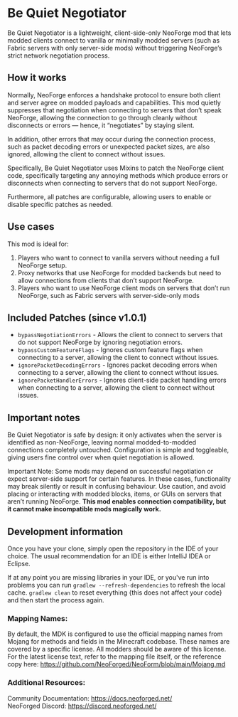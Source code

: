 # Be Quiet Negotiator

Be Quiet Negotiator is a lightweight, client-side-only NeoForge mod that lets modded clients connect to vanilla or
minimally modded servers (such as Fabric servers with only server-side mods) without triggering NeoForge’s
strict network negotiation process.

## How it works

Normally, NeoForge enforces a handshake protocol to ensure both client and server agree on modded payloads and
capabilities. This mod quietly suppresses that negotiation when connecting to servers that don’t speak NeoForge,
allowing the connection to go through cleanly without disconnects or errors — hence, it “negotiates” by staying silent.

In addition, other errors that may occur during the connection process, such as packet decoding errors
or unexpected packet sizes, are also ignored, allowing the client to connect without issues.

Specifically, Be Quiet Negotiator uses Mixins to patch the NeoForge client code, specifically targeting any annoying
methods which produce errors or disconnects when connecting to servers that do not support NeoForge.

Furthermore, all patches are configurable, allowing users to enable or disable specific patches as needed.

## Use cases

This mod is ideal for:
1. Players who want to connect to vanilla servers without needing a full NeoForge setup.
2. Proxy networks that use NeoForge for modded backends but need to allow connections from clients that don’t
   support NeoForge.
3. Players who want to use NeoForge client mods on servers that don’t run NeoForge, such as Fabric servers with
   server-side-only mods


## Included Patches (since v1.0.1)

- `bypassNegotiationErrors` - Allows the client to connect to servers that do not support NeoForge by ignoring negotiation errors.
- `bypassCustomFeatureFlags` - Ignores custom feature flags when connecting to a server, allowing the client to connect without issues.
- `ignorePacketDecodingErrors` - Ignores packet decoding errors when connecting to a server, allowing the client to connect without issues.
- `ignorePacketHandlerErrors` - Ignores client-side packet handling errors when connecting to a server, allowing the client to connect without issues.

## Important notes

Be Quiet Negotiator is safe by design: it only activates when the server is identified as non-NeoForge, leaving
normal modded-to-modded connections completely untouched. Configuration is simple and toggleable, giving users fine
control over when quiet negotiation is allowed.

Important Note: Some mods may depend on successful negotiation or expect server-side support for certain features.
In these cases, functionality may break silently or result in confusing behaviour. Use caution, and avoid placing
or interacting with modded blocks, items, or GUIs on servers that aren’t running NeoForge. **This mod enables
connection compatibility, but it cannot make incompatible mods magically work.**

## Development information

Once you have your clone, simply open the repository in the IDE of your choice. The usual recommendation for an IDE is either IntelliJ IDEA or Eclipse.

If at any point you are missing libraries in your IDE, or you've run into problems you can
run `gradlew --refresh-dependencies` to refresh the local cache. `gradlew clean` to reset everything 
{this does not affect your code} and then start the process again.

### Mapping Names:

By default, the MDK is configured to use the official mapping names from Mojang for methods and fields 
in the Minecraft codebase. These names are covered by a specific license. All modders should be aware of this
license. For the latest license text, refer to the mapping file itself, or the reference copy here:
https://github.com/NeoForged/NeoForm/blob/main/Mojang.md

### Additional Resources: 

Community Documentation: https://docs.neoforged.net/  
NeoForged Discord: https://discord.neoforged.net/
